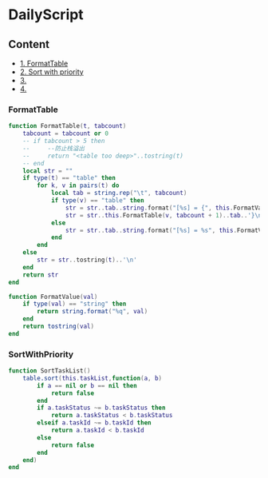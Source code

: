 # DailyScript
## Content
<!-- vim-markdown-toc GFM -->
* [1. FormatTable](#FormatTable)
* [2. Sort with priority](#SortWithPriority)
* [3.](#3.)
* [4.](#4.)
<!-- vim-markdown-toc -->
### FormatTable
```lua
function FormatTable(t, tabcount)
    tabcount = tabcount or 0
    -- if tabcount > 5 then
    --     --防止栈溢出
    --     return "<table too deep>"..tostring(t)
    -- end
    local str = ""
    if type(t) == "table" then
        for k, v in pairs(t) do
            local tab = string.rep("\t", tabcount)
            if type(v) == "table" then
                str = str..tab..string.format("[%s] = {", this.FormatValue(k))..'\n'
                str = str..this.FormatTable(v, tabcount + 1)..tab..'}\n'
            else
                str = str..tab..string.format("[%s] = %s", this.FormatValue(k), this.FormatValue(v))..',\n'
            end
        end
    else
        str = str..tostring(t)..'\n'
    end
    return str
end

function FormatValue(val)
    if type(val) == "string" then
        return string.format("%q", val)
    end
    return tostring(val)
end
```
### SortWithPriority
```lua
function SortTaskList()
    table.sort(this.taskList,function(a, b)
        if a == nil or b == nil then
            return false
        end
        if a.taskStatus ~= b.taskStatus then
            return a.taskStatus < b.taskStatus
        elseif a.taskId ~= b.taskId then
            return a.taskId < b.taskId
        else
            return false
        end
    end)
end
```
